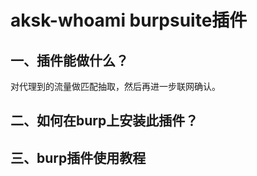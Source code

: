 # aksk-whoami burpsuite插件 

## 一、插件能做什么？

对代理到的流量做匹配抽取，然后再进一步联网确认。

## 二、如何在burp上安装此插件？

## 三、burp插件使用教程 















